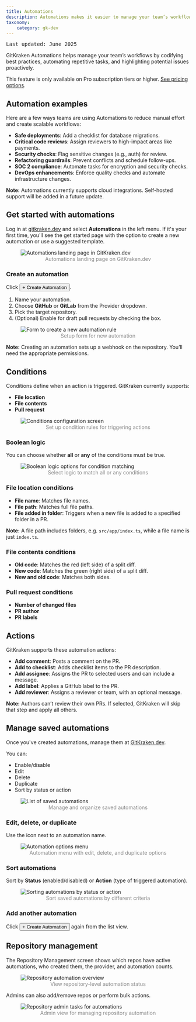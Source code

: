 ```yaml
---
title: Automations
description: Automations makes it easier to manage your team’s workflows
taxonomy:
    category: gk-dev
---
```


<kbd>Last updated: June 2025</kbd>

GitKraken Automations helps manage your team’s workflows by codifying best practices, automating repetitive tasks, and highlighting potential issues proactively.

<div class='callout callout--warning'>
    <p>This feature is only available on Pro subscription tiers or higher. <a href="https://www.gitkraken.com/pricing?source=help_center&product=gitkraken_dot_dev" target="_blank">See pricing options</a>.</p>
</div>

## Automation examples

Here are a few ways teams are using Automations to reduce manual effort and create scalable workflows:

- **Safe deployments**: Add a checklist for database migrations.
- **Critical code reviews**: Assign reviewers to high-impact areas like payments.
- **Security checks**: Flag sensitive changes (e.g., auth) for review.
- **Refactoring guardrails**: Prevent conflicts and schedule follow-ups.
- **SOC 2 compliance**: Automate tasks for encryption and security checks.
- **DevOps enhancements**: Enforce quality checks and automate infrastructure changes.

<div class='callout callout--warning'>
    <p><strong>Note:</strong> Automations currently supports cloud integrations. Self-hosted support will be added in a future update.</p>
</div>

## Get started with automations

Log in at [gitkraken.dev](https://gitkraken.dev/?source=help_center&product=gitkraken_dot_dev) and select **Automations** in the left menu. If it's your first time, you'll see the get started page with the option to create a new automation or use a suggested template.

<figure>
  <img src="/wp-content/uploads/gkdev-createautomations.jpeg" class="help-center-img img-bordered" alt="Automations landing page in GitKraken.dev">
  <figcaption style="color:#888;text-align:center">Automations landing page on GitKraken.dev</figcaption>
</figure>

### Create an automation

Click <button class="button button--success button--ui button--nolink">+ Create Automation</button>.

1. Name your automation.
2. Choose **GitHub** or **GitLab** from the Provider dropdown.
3. Pick the target repository.
4. (Optional) Enable for draft pull requests by checking the box.

<figure>
  <img src="/wp-content/uploads/gkdev-createautomations2.png" class="help-center-img img-bordered" alt="Form to create a new automation rule">
  <figcaption style="color:#888;text-align:center">Setup form for new automation</figcaption>
</figure>

<div class='callout callout--warning'>
    <p><strong>Note:</strong> Creating an automation sets up a webhook on the repository. You’ll need the appropriate permissions.</p>
</div>

## Conditions

Conditions define when an action is triggered. GitKraken currently supports:

- **File location**
- **File contents**
- **Pull request**

<figure>
  <img src="/wp-content/uploads/gkdev-createautomations3.png" class="help-center-img img-bordered" alt="Conditions configuration screen">
  <figcaption style="color:#888;text-align:center">Set up condition rules for triggering actions</figcaption>
</figure>

### Boolean logic

You can choose whether **all** or **any** of the conditions must be true.

<figure>
  <img src="/wp-content/uploads/gkdev-createautomations4.png" class="help-center-img img-bordered" alt="Boolean logic options for condition matching">
  <figcaption style="color:#888;text-align:center">Select logic to match all or any conditions</figcaption>
</figure>

### File location conditions

- **File name**: Matches file names.
- **File path**: Matches full file paths.
- **File added in folder**: Triggers when a new file is added to a specified folder in a PR.

<div class='callout callout--warning'>
    <p><strong>Note:</strong> A file path includes folders, e.g. <code>src/app/index.ts</code>, while a file name is just <code>index.ts</code>.</p>
</div>

### File contents conditions

- **Old code**: Matches the red (left side) of a split diff.
- **New code**: Matches the green (right side) of a split diff.
- **New and old code**: Matches both sides.

### Pull request conditions

- **Number of changed files**
- **PR author**
- **PR labels**

## Actions

GitKraken supports these automation actions:

- **Add comment**: Posts a comment on the PR.
- **Add to checklist**: Adds checklist items to the PR description.
- **Add assignee**: Assigns the PR to selected users and can include a message.
- **Add label**: Applies a GitHub label to the PR.
- **Add reviewer**: Assigns a reviewer or team, with an optional message.

<div class='callout callout--warning'>
    <p><strong>Note:</strong> Authors can’t review their own PRs. If selected, GitKraken will skip that step and apply all others.</p>
</div>

## Manage saved automations

Once you've created automations, manage them at [GitKraken.dev](https://gitkraken.dev/automations/general?source=help_center&product=gitkraken_dot_dev).

You can:

- Enable/disable
- Edit
- Delete
- Duplicate
- Sort by status or action

<figure>
  <img src="/wp-content/uploads/gkdev-createautomations5.png" class="help-center-img img-bordered" alt="List of saved automations">
  <figcaption style="color:#888;text-align:center">Manage and organize saved automations</figcaption>
</figure>

### Edit, delete, or duplicate

Use the <i class="fas fa-ellipsis-v"></i> icon next to an automation name.

<figure>
  <img src="/wp-content/uploads/gkdev-createautomations6.png" class="help-center-img img-bordered" alt="Automation options menu">
  <figcaption style="color:#888;text-align:center">Automation menu with edit, delete, and duplicate options</figcaption>
</figure>

### Sort automations

Sort by **Status** (enabled/disabled) or **Action** (type of triggered automation).

<figure>
  <img src="/wp-content/uploads/gkdev-createautomations7.png" class="help-center-img img-bordered" alt="Sorting automations by status or action">
  <figcaption style="color:#888;text-align:center">Sort saved automations by different criteria</figcaption>
</figure>

### Add another automation

Click <button class="button button--success button--ui button--nolink">+ Create Automation</button> again from the list view.

## Repository management

The Repository Management screen shows which repos have active automations, who created them, the provider, and automation counts.

<figure>
  <img src="/wp-content/uploads/gkdev-createautomations8.png" class="help-center-img img-bordered" alt="Repository automation overview">
  <figcaption style="color:#888;text-align:center">View repository-level automation status</figcaption>
</figure>

Admins can also add/remove repos or perform bulk actions.

<figure>
  <img src="/wp-content/uploads/gkdev-createautomations9.png" class="help-center-img img-bordered" alt="Repository admin tasks for automations">
  <figcaption style="color:#888;text-align:center">Admin view for managing repository automation</figcaption>
</figure>
